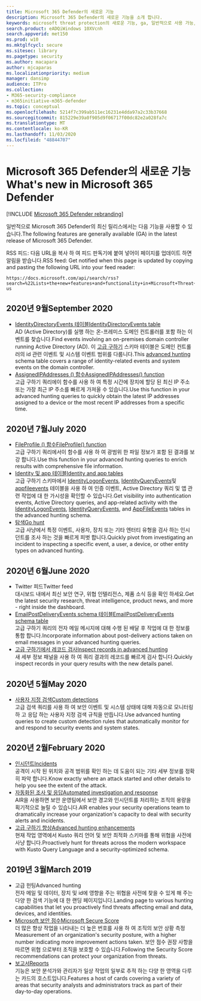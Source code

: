 ```yaml
---
title: Microsoft 365 Defender의 새로운 기능
description: Microsoft 365 Defender의 새로운 기능을 소개 합니다.
keywords: microsoft threat protection의 새로운 기능, ga, 일반적으로 사용 가능, 기능, 사용 가능, 신규
search.product: eADQiWindows 10XVcnh
search.appverid: met150
ms.prod: w10
ms.mktglfcycl: secure
ms.sitesec: library
ms.pagetype: security
ms.author: macapara
author: mjcaparas
ms.localizationpriority: medium
manager: dansimp
audience: ITPro
ms.collection:
- M365-security-compliance
- m365initiative-m365-defender
ms.topic: conceptual
ms.openlocfilehash: 5214f7c399ab511ec16231e4dda97a2c33b37668
ms.sourcegitcommit: 815229e39a0f905d9f06717f00dc82e2a028fa7c
ms.translationtype: MT
ms.contentlocale: ko-KR
ms.lasthandoff: 11/03/2020
ms.locfileid: "48844707"
---
```

# <a name="whats-new-in-microsoft-365-defender"></a><span data-ttu-id="56003-104">Microsoft 365 Defender의 새로운 기능</span><span class="sxs-lookup"><span data-stu-id="56003-104">What's new in Microsoft 365 Defender</span></span>

[!INCLUDE [Microsoft 365 Defender rebranding](../includes/microsoft-defender.md)]


<span data-ttu-id="56003-105">일반적으로 Microsoft 365 Defender의 최신 릴리스에서는 다음 기능을 사용할 수 있습니다.</span><span class="sxs-lookup"><span data-stu-id="56003-105">The following features are generally available (GA) in the latest release of Microsoft 365 Defender.</span></span>

<span data-ttu-id="56003-106">RSS 피드: 다음 URL을 복사 하 여 피드 판독기에 붙여 넣어이 페이지를 업데이트 하면 알림을 받습니다.</span><span class="sxs-lookup"><span data-stu-id="56003-106">RSS feed: Get notified when this page is updated by copying and pasting the following URL into your feed reader:</span></span>
```http
https://docs.microsoft.com/api/search/rss?search=%22Lists+the+new+features+and+functionality+in+Microsoft+Threat+Protection%22&locale=en-us
```
## <a name="september-2020"></a><span data-ttu-id="56003-107">2020년 9월</span><span class="sxs-lookup"><span data-stu-id="56003-107">September 2020</span></span>
- [<span data-ttu-id="56003-108">IdentityDirectoryEvents 테이블</span><span class="sxs-lookup"><span data-stu-id="56003-108">IdentityDirectoryEvents table</span></span>](advanced-hunting-identitydirectoryevents-table.md) <br> <span data-ttu-id="56003-109">AD (Active Directory)를 실행 하는 온-프레미스 도메인 컨트롤러를 포함 하는 이벤트를 찾습니다.</span><span class="sxs-lookup"><span data-stu-id="56003-109">Find events involving an on-premises domain controller running Active Directory (AD).</span></span> <span data-ttu-id="56003-110">이 [고급 구하기](advanced-hunting-overview.md) 스키마 테이블은 도메인 컨트롤러의 id 관련 이벤트 및 시스템 이벤트 범위를 다룹니다.</span><span class="sxs-lookup"><span data-stu-id="56003-110">This [advanced hunting](advanced-hunting-overview.md) schema table covers a range of identity-related events and system events on the domain controller.</span></span>
- [<span data-ttu-id="56003-111">AssignedIPAddresses () 함수</span><span class="sxs-lookup"><span data-stu-id="56003-111">AssignedIPAddresses() function</span></span>](advanced-hunting-assignedipaddresses-function.md) <br> <span data-ttu-id="56003-112">고급 구하기 쿼리에이 함수를 사용 하 여 특정 시간에 장치에 할당 된 최신 IP 주소 또는 가장 최근 IP 주소를 빠르게 가져올 수 있습니다.</span><span class="sxs-lookup"><span data-stu-id="56003-112">Use this function in your advanced hunting queries to quickly obtain the latest IP addresses assigned to a device or the most recent IP addresses from a specific time.</span></span>

## <a name="july-2020"></a><span data-ttu-id="56003-113">2020년 7월</span><span class="sxs-lookup"><span data-stu-id="56003-113">July 2020</span></span>
- [<span data-ttu-id="56003-114">FileProfile () 함수</span><span class="sxs-lookup"><span data-stu-id="56003-114">FileProfile() function</span></span>](advanced-hunting-fileprofile-function.md) <br> <span data-ttu-id="56003-115">고급 구하기 쿼리에서이 함수를 사용 하 여 광범위 한 파일 정보가 포함 된 결과를 보강 합니다.</span><span class="sxs-lookup"><span data-stu-id="56003-115">Use this function in your advanced hunting queries to enrich results with comprehensive file information.</span></span>
- [<span data-ttu-id="56003-116">Identity 및 app 테이블</span><span class="sxs-lookup"><span data-stu-id="56003-116">Identity and app tables</span></span>](advanced-hunting-schema-tables.md)<br> <span data-ttu-id="56003-117">고급 구하기 스키마에서 [IdentityLogonEvents](advanced-hunting-identitylogonevents-table.md), [IdentityQueryEvents](advanced-hunting-identityqueryevents-table.md)및 [appfileevents](advanced-hunting-appfileevents-table.md) 테이블을 사용 하 여 인증 이벤트, Active Directory 쿼리 및 앱 관련 작업에 대 한 가시성을 확인할 수 있습니다.</span><span class="sxs-lookup"><span data-stu-id="56003-117">Get visibility into authentication events, Active Directory queries, and app-related activity with the [IdentityLogonEvents](advanced-hunting-identitylogonevents-table.md), [IdentityQueryEvents](advanced-hunting-identityqueryevents-table.md), and [AppFileEvents](advanced-hunting-appfileevents-table.md) tables in the advanced hunting schema.</span></span>
- [<span data-ttu-id="56003-118">탐색</span><span class="sxs-lookup"><span data-stu-id="56003-118">Go hunt</span></span>](advanced-hunting-go-hunt.md)<br> <span data-ttu-id="56003-119">고급 사냥에서 특정 이벤트, 사용자, 장치 또는 기타 엔터티 유형을 검사 하는 인시던트를 조사 하는 것을 빠르게 피벗 합니다.</span><span class="sxs-lookup"><span data-stu-id="56003-119">Quickly pivot from investigating an incident to inspecting a specific event, a user, a device, or other entity types on advanced hunting.</span></span>

## <a name="june-2020"></a><span data-ttu-id="56003-120">2020년 6월</span><span class="sxs-lookup"><span data-stu-id="56003-120">June 2020</span></span>
- <span data-ttu-id="56003-121">Twitter 피드</span><span class="sxs-lookup"><span data-stu-id="56003-121">Twitter feed</span></span> <br> <span data-ttu-id="56003-122">대시보드 내에서 최신 보안 연구, 위협 인텔리전스, 제품 소식 등을 확인 하세요.</span><span class="sxs-lookup"><span data-stu-id="56003-122">Get the latest security research, threat intelligence, product news, and more - right inside the dashboard.</span></span>
- [<span data-ttu-id="56003-123">EmailPostDeliveryEvents schema 테이블</span><span class="sxs-lookup"><span data-stu-id="56003-123">EmailPostDeliveryEvents schema table</span></span>](advanced-hunting-emailpostdeliveryevents-table.md) <br> <span data-ttu-id="56003-124">고급 구하기 쿼리의 전자 메일 메시지에 대해 수행 된 배달 후 작업에 대 한 정보를 통합 합니다.</span><span class="sxs-lookup"><span data-stu-id="56003-124">Incorporate information about post-delivery actions taken on email messages in your advanced hunting queries.</span></span>
- [<span data-ttu-id="56003-125">고급 구하기에서 레코드 검사</span><span class="sxs-lookup"><span data-stu-id="56003-125">Inspect records in advanced hunting</span></span>](advanced-hunting-query-results.md#drill-down-from-query-results) <br> <span data-ttu-id="56003-126">새 세부 정보 패널을 사용 하 여 쿼리 결과의 레코드를 빠르게 검사 합니다.</span><span class="sxs-lookup"><span data-stu-id="56003-126">Quickly inspect records in your query results with the new details panel.</span></span>

## <a name="may-2020"></a><span data-ttu-id="56003-127">2020년 5월</span><span class="sxs-lookup"><span data-stu-id="56003-127">May 2020</span></span>
- [<span data-ttu-id="56003-128">사용자 지정 검색</span><span class="sxs-lookup"><span data-stu-id="56003-128">Custom detections</span></span>](custom-detections-overview.md) <br> <span data-ttu-id="56003-129">고급 검색 쿼리를 사용 하 여 보안 이벤트 및 시스템 상태에 대해 자동으로 모니터링 하 고 응답 하는 사용자 지정 검색 규칙을 만듭니다.</span><span class="sxs-lookup"><span data-stu-id="56003-129">Use advanced hunting queries to create custom detection rules that automatically monitor for and respond to security events and system states.</span></span>

## <a name="february-2020"></a><span data-ttu-id="56003-130">2020년 2월</span><span class="sxs-lookup"><span data-stu-id="56003-130">February 2020</span></span>
- [<span data-ttu-id="56003-131">인시던트</span><span class="sxs-lookup"><span data-stu-id="56003-131">Incidents</span></span>](incidents-overview.md) <br> <span data-ttu-id="56003-132">공격이 시작 된 위치와 공격 범위를 확인 하는 데 도움이 되는 기타 세부 정보를 정확히 파악 합니다.</span><span class="sxs-lookup"><span data-stu-id="56003-132">Know exactly where an attack started and other details to help you see the extent of the attack.</span></span>
- [<span data-ttu-id="56003-133">자동화된 조사 및 응답</span><span class="sxs-lookup"><span data-stu-id="56003-133">Automated investigation and response</span></span>](mtp-autoir.md) <br> <span data-ttu-id="56003-134">AIR을 사용하면 보안 운영팀에서 보안 경고와 인시던트를 처리하는 조직의 용량을 획기적으로 늘릴 수 있습니다.</span><span class="sxs-lookup"><span data-stu-id="56003-134">AIR enables your security operations team to dramatically increase your organization's capacity to deal with security alerts and incidents.</span></span>
- [<span data-ttu-id="56003-135">고급 구하기 향상</span><span class="sxs-lookup"><span data-stu-id="56003-135">Advanced hunting enhancements</span></span>](advanced-hunting-overview.md) <br> <span data-ttu-id="56003-136">현재 작업 영역에서 Kusto 쿼리 언어 및 보안 최적화 스키마를 통해 위협을 사전에 사냥 합니다.</span><span class="sxs-lookup"><span data-stu-id="56003-136">Proactively hunt for threats across the modern workspace with Kusto Query Language and a security-optimized schema.</span></span>

## <a name="march-2019"></a><span data-ttu-id="56003-137">2019년 3월</span><span class="sxs-lookup"><span data-stu-id="56003-137">March 2019</span></span>
- <span data-ttu-id="56003-138">고급 헌팅</span><span class="sxs-lookup"><span data-stu-id="56003-138">Advanced hunting</span></span> <br> <span data-ttu-id="56003-139">전자 메일 및 데이터, 장치 및 id에 영향을 주는 위협을 사전에 찾을 수 있게 해 주는 다양 한 검색 기능에 대 한 랜딩 페이지입니다.</span><span class="sxs-lookup"><span data-stu-id="56003-139">Landing page to various hunting capabilities that let you proactively find threats affecting email and data, devices, and identities.</span></span>
- [<span data-ttu-id="56003-140">Microsoft 보안 점수</span><span class="sxs-lookup"><span data-stu-id="56003-140">Microsoft Secure Score</span></span>](microsoft-secure-score.md) <br> <span data-ttu-id="56003-141">더 많은 향상 작업을 나타내는 더 높은 번호를 사용 하 여 조직의 보안 상황 측정</span><span class="sxs-lookup"><span data-stu-id="56003-141">Measurement of an organization's security posture, with a higher number indicating more improvement actions taken.</span></span> <span data-ttu-id="56003-142">보안 점수 권장 사항을 따르면 위협 으로부터 조직을 보호할 수 있습니다.</span><span class="sxs-lookup"><span data-stu-id="56003-142">Following the Security Score recommendations can protect your organization from threats.</span></span> 
- [<span data-ttu-id="56003-143">보고서</span><span class="sxs-lookup"><span data-stu-id="56003-143">Reports</span></span>](monitoring-and-reporting.md) <br>  <span data-ttu-id="56003-144">기능은 보안 분석가와 관리자가 일상 작업의 일부로 추적 하는 다양 한 영역을 다루는 카드의 호스트입니다.</span><span class="sxs-lookup"><span data-stu-id="56003-144">Features a host of cards covering a variety of areas that security analysts and administrators track as part of their day-to-day operations.</span></span>
